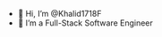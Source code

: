 - 👋 Hi, I’m @Khalid1718F
- 👀 I’m a Full-Stack Software Engineer
<!---
Khalid1718F/Khalid1718F is a ✨ special ✨ repository because its `README.md` (this file) appears on your GitHub profile.
You can click the Preview link to take a look at your changes.
--->
